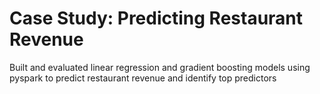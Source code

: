 # Case Study: Predicting Restaurant Revenue

Built and evaluated linear regression and gradient boosting models using pyspark to predict restaurant revenue and identify top predictors 
